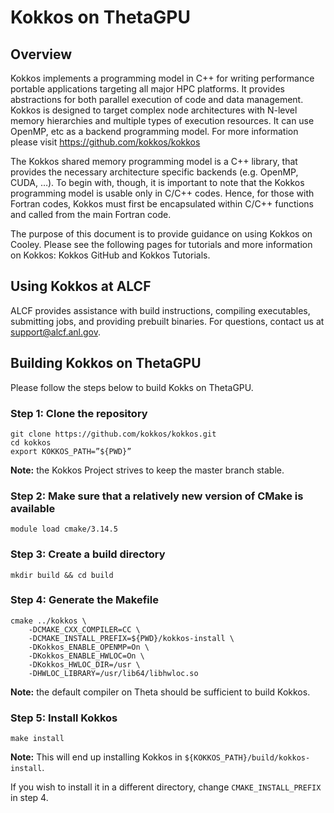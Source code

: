 # Kokkos on ThetaGPU
## Overview
Kokkos implements a programming model in C++ for writing performance portable applications targeting all major HPC platforms. It provides abstractions for both parallel execution of code and data management. Kokkos is designed to target complex node architectures with N-level memory hierarchies and multiple types of execution resources. It can use OpenMP, etc as a backend programming model. For more information please visit https://github.com/kokkos/kokkos

The Kokkos shared memory programming model is a C++ library, that provides the necessary architecture specific backends (e.g. OpenMP, CUDA, …). To begin with, though, it is important to note that the Kokkos programming model is usable only in C/C++ codes. Hence, for those with Fortran codes, Kokkos must first be encapsulated within C/C++ functions and called from the main Fortran code.

The purpose of this document is to provide guidance on using Kokkos on Cooley. Please see the following pages for tutorials and more information on Kokkos: Kokkos GitHub and Kokkos Tutorials. 

## Using Kokkos at ALCF
ALCF provides assistance with build instructions, compiling executables, submitting jobs, and providing prebuilt binaries. For questions, contact us at [support@alcf.anl.gov](mailto:support@alcf.anl.gov).

## Building Kokkos on ThetaGPU
Please follow the steps below to build Kokks on ThetaGPU.

### Step 1:  Clone the repository
```
git clone https://github.com/kokkos/kokkos.git 
cd kokkos 
export KOKKOS_PATH=”${PWD}”
```
**Note:**  the Kokkos Project strives to keep the master branch stable.
 
### Step 2:  Make sure that a relatively new version of CMake is available
```
module load cmake/3.14.5
```
### Step 3:  Create a build directory
```
mkdir build && cd build
```
### Step 4:  Generate the Makefile
```
cmake ../kokkos \
    -DCMAKE_CXX_COMPILER=CC \
    -DCMAKE_INSTALL_PREFIX=${PWD}/kokkos-install \
    -DKokkos_ENABLE_OPENMP=On \
    -DKokkos_ENABLE_HWLOC=On \
    -DKokkos_HWLOC_DIR=/usr \
    -DHWLOC_LIBRARY=/usr/lib64/libhwloc.so
```
**Note:**  the default compiler on Theta should be sufficient to build Kokkos.
 
### Step 5: Install Kokkos
```
make install
```
**Note:** This will end up installing Kokkos in ```${KOKKOS_PATH}/build/kokkos-install```. 

If you wish to install it in a different directory, change ```CMAKE_INSTALL_PREFIX``` in step 4.
